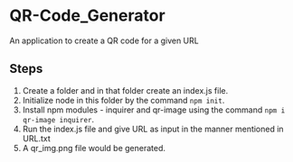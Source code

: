 # QR-Code_Generator
An application to create a QR code for a given URL 

## Steps 
1. Create a folder and in that folder create an index.js file.
2. Initialize node in this folder by the command ```npm init```.
3. Install npm modules - inquirer and qr-image using the command ```npm i qr-image inquirer```.
4. Run the index.js file and give URL as input in the manner mentioned in URL.txt
5. A qr_img.png file would be generated.
